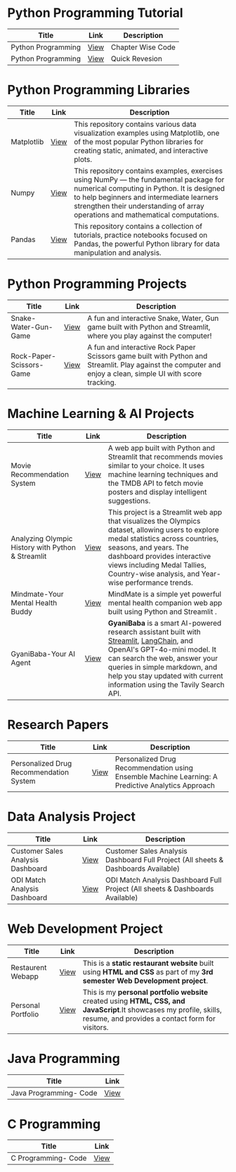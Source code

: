 # **Python Programming Tutorial**
|  Title                     |  Link                                                           | Description              |
|---------------------------------------|-----------------------------------------------------------------------------|---------------------------------------------|
| Python Programming | [View](https://github.com/Rohan048/Python-Programming) |  Chapter Wise Code |
| Python Programming | [View](https://github.com/Rohan048/Python-Programming-and-libraries/blob/master/PYTHON/PYTHON.ipynb) | Quick Revesion |


# **Python Programming Libraries**
|  Title                     |  Link                                                           | Description |
|---------------------------------------|-----------------------------------------------------------------------------|---------------------------------------------------------------------|
| Matplotlib | [View](https://github.com/Rohan048/Python-Programming-and-libraries/blob/master/PYTHON/Matplotlib_Tutorials.ipynb) | This repository contains various data visualization examples using Matplotlib, one of the most popular Python libraries for creating static, animated, and interactive plots. |
| Numpy | [View](https://github.com/Rohan048/Python-Programming-and-libraries/blob/master/NUMPY/NUMPY.ipynb) | This repository contains examples, exercises using NumPy — the fundamental package for numerical computing in Python. It is designed to help beginners and intermediate learners strengthen their understanding of array operations and mathematical computations. |
| Pandas | [View](https://github.com/Rohan048/Python-Programming-and-libraries/tree/master/PANDAS) | This repository contains a collection of tutorials, practice notebooks focused on Pandas, the powerful Python library for data manipulation and analysis.


# **Python Programming Projects**

| Title                     |  Link                                                           | Description                                                              |
|---------------------------------------|-----------------------------------------------------------------------------|-----------------------------------------------------------------------------|
| Snake-Water-Gun-Game | [View](https://github.com/Rohan048/Snake-Water-Gun-Game) |A fun and interactive Snake, Water, Gun game built with Python and Streamlit, where you play against the computer!                 |
| Rock-Paper-Scissors-Game| [View](https://github.com/Rohan048/Rock-Paper-Scissors-Game?tab=readme-ov-file) | A fun and interactive Rock Paper Scissors game built with Python and Streamlit. Play against the computer and enjoy a clean, simple UI with score tracking.           |


# **Machine Learning & AI Projects**

| Title           | Link                                                                 | Description                                                  |
|---------------------------|----------------------------------------------------------------------------------|-----------------------------------------------------------------|
| Movie Recommendation System      | [View](https://github.com/Rohan048/Movie-Recommendation-System)        | A web app built with Python and Streamlit that recommends movies similar to your choice. It uses machine learning techniques and the TMDB API to fetch movie posters and display intelligent suggestions.       |
| Analyzing Olympic History with Python & Streamlit | [View](https://github.com/Rohan048/OlympicsDataset-Project-App) | This project is a Streamlit web app that visualizes the Olympics dataset, allowing users to explore medal statistics across countries, seasons, and years. The dashboard provides interactive views including Medal Tallies, Country-wise analysis, and Year-wise performance trends. 
| Mindmate-Your Mental Health Buddy | [View](https://mindmate-your-mental-health-buddy.streamlit.app/)  | MindMate is a simple yet powerful mental health companion web app built using Python and Streamlit .
| GyaniBaba-Your AI Agent  | [View](https://github.com/Rohan048/GyaniBaba-Your-AI-Agent)   | **GyaniBaba** is a smart AI-powered research assistant built with [Streamlit](https://streamlit.io/), [LangChain](https://www.langchain.com/), and OpenAI's GPT-4o-mini model. It can search the web, answer your queries in simple markdown, and help you stay updated with current information using the Tavily Search API.

# **Research Papers**

| Title           | Link                                                                 | Description                                                  |
|---------------------------|----------------------------------------------------------------------------------|-----------------------------------------------------------------|
| Personalized Drug Recommendation System | [View](https://github.com/Rohan048/Personalized-Drug-Recommendation-using-Ensemble-Machine-Learning-A-Predictive-Analytics-Approach-) | Personalized Drug Recommendation using Ensemble Machine Learning: A Predictive Analytics Approach 


# Data Analysis Project

| Title           | Link                                                                 | Description                                                  |
|---------------------------|----------------------------------------------------------------------------------|-----------------------------------------------------------------|
| Customer Sales Analysis Dashboard | [View](https://github.com/Rohan048/Customer-Sales-Analysis-Dashboard) | Customer Sales Analysis Dashboard Full Project (All sheets & Dashboards Available) |
| ODI Match Analysis Dashboard | [View](https://github.com/Rohan048/ODI-Match-Analysis-Dashboard) | ODI Match Analysis Dashboard Full Project (All sheets & Dashboards Available)


# **Web Development Project**
|  Title           | Link                                                                 |  Description                                                  |
|---------------------------|----------------------------------------------------------------------------------|-----------------------------------------------------------------|
|Restaurent Webapp | [View](https://github.com/Rohan048/WebDevlopment-Restaurent-Project-Built-in-3rdSemester) | This is a **static restaurant website** built using **HTML and CSS** as part of my **3rd semester Web Development project**.
| Personal Portfolio | [View](https://github.com/Rohan048/Personal-Portfolio-Website) | This is my **personal portfolio website** created using **HTML, CSS, and JavaScript**.It showcases my profile, skills, resume, and provides a contact form for visitors. | 


# **Java Programming**
|  Title                     |  Link                                                           | 
|---------------------------------------|-----------------------------------------------------------------------------|
| Java Programming- Code | [View](https://github.com/Rohan048/Java-Programming/tree/master/Java_Programming) |  


# **C Programming**
|  Title                     | Link                                                           | 
|---------------------------------------|-----------------------------------------------------------------------------|
| C Programming- Code | [View](https://github.com/Rohan048/C-programming) |  


